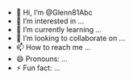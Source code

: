 - 👋 Hi, I’m @Glenn81Abc
- 👀 I’m interested in ...
- 🌱 I’m currently learning ...
- 💞️ I’m looking to collaborate on ...
- 📫 How to reach me ...
- 😄 Pronouns: ...
- ⚡ Fun fact: ...

<!---
Glenn81Abc/Glenn81Abc is a ✨ special ✨ repository because its `README.md` (this file) appears on your GitHub profile.
You can click the Preview link to take a look at your changes.
--->
